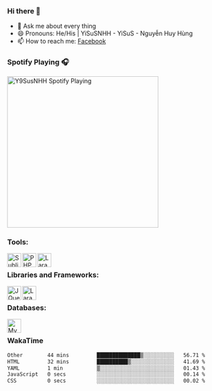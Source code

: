 ### Hi there 👋


<!--- 🌱 I’m currently learning Ha Noi Open University-->
- 💬 Ask me about every thing
- 😄 Pronouns: He/His | YiSuSNHH - YiSuS - Nguyễn Huy Hùng
- 📫 How to reach me: [Facebook]
<!-- - ⚡ Fun fact: Frank Man -->
<!-- - 🔭 I’m currently working on ... -->
<!-- - 👯 I’m looking to collaborate on ... -->
<!-- - 🤔 I’m looking for help with ... -->
### Spotify Playing 🎧
[<img src="https://spotify-playing-y9susnhh.vercel.app/api/spotify?background_color=0d1117&border_color=ffffff" alt="Y9SusNHH Spotify Playing" width="350" />](https://open.spotify.com/user/31ha3eawbwqgg34j6n62jfyawxcu)
<!-- [<img src="https://spotify-playing-fd40vnk04-y9susnhh.vercel.app/api/spotify-playing?background_color=0d1117&border_color=ffffff" alt="J2TeamNNL Spotify Playing" width="350" />](https://open.spotify.com/user/31ghget3jspvgpjwbv5pcwli3smab) -->

<!-- [![Spotify](https://y9-sus-5buswl4de-y9susnhh.vercel.app/api/spotify?background_color=0d1117&border_color=ffffff)](https://open.spotify.com/user/31ha3eawbwqgg34j6n62jfyawxcu) -->
### Tools:
<img align='left' height="32" width="32" src="https://cdn.jsdelivr.net/npm/simple-icons@4.8.0/icons/sublimetext.svg" title="Sublime text" />
<img align='left' height="32" width="32" src="https://cdn.jsdelivr.net/npm/simple-icons@4.8.0/icons/phpstorm.svg" title="PHP Storm"/>
<img align='left' height="32" width="32" src="https://cdn.jsdelivr.net/npm/simple-icons@4.8.0/icons/laragon.svg" title="Laragon"/>
<br>

### Libraries and Frameworks:
<img align='left' height="32" width="32" src="https://cdn.jsdelivr.net/npm/simple-icons@4.8.0/icons/jquery.svg" title="JQuery"/>
<img align='left' height="32" width="32" src="https://cdn.jsdelivr.net/npm/simple-icons@4.8.0/icons/laravel.svg" title="Laravel"/>
<br>

### Databases:
<img align='left' height="32" width="32" src="https://cdn.jsdelivr.net/npm/simple-icons@4.8.0/icons/mysql.svg" title="MySQL"/>
<br>

### WakaTime

<!--START_SECTION:waka-->

```txt
Other        44 mins         ██████████████▒░░░░░░░░░░   56.71 %
HTML         32 mins         ██████████▒░░░░░░░░░░░░░░   41.69 %
YAML         1 min           ▒░░░░░░░░░░░░░░░░░░░░░░░░   01.43 %
JavaScript   0 secs          ░░░░░░░░░░░░░░░░░░░░░░░░░   00.14 %
CSS          0 secs          ░░░░░░░░░░░░░░░░░░░░░░░░░   00.02 %
```

<!--END_SECTION:waka-->

<!-- LINKS -->
[Facebook]: https://fb.com/YiSusNHH/
